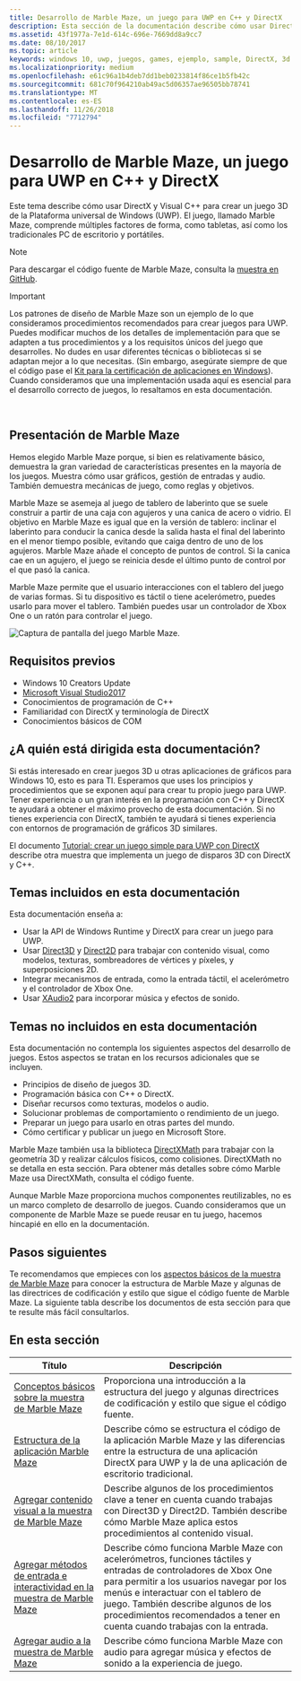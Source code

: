 ```yaml
---
title: Desarrollo de Marble Maze, un juego para UWP en C++ y DirectX
description: Esta sección de la documentación describe cómo usar DirectX y Visual C++ para crear un juego 3D de la Plataforma universal de Windows (UWP).
ms.assetid: 43f1977a-7e1d-614c-696e-7669dd8a9cc7
ms.date: 08/10/2017
ms.topic: article
keywords: windows 10, uwp, juegos, games, ejemplo, sample, DirectX, 3d
ms.localizationpriority: medium
ms.openlocfilehash: e61c96a1b4deb7dd1beb0233814f86ce1b5fb42c
ms.sourcegitcommit: 681c70f964210ab49ac5d06357ae96505bb78741
ms.translationtype: MT
ms.contentlocale: es-ES
ms.lasthandoff: 11/26/2018
ms.locfileid: "7712794"
---
```

# <a name="developing-marble-maze-a-uwp-game-in-c-and-directx"></a>Desarrollo de Marble Maze, un juego para UWP en C++ y DirectX




Este tema describe cómo usar DirectX y Visual C++ para crear un juego 3D de la Plataforma universal de Windows (UWP). El juego, llamado Marble Maze, comprende múltiples factores de forma, como tabletas, así como los tradicionales PC de escritorio y portátiles.

> [!NOTE]
> Para descargar el código fuente de Marble Maze, consulta la [muestra en GitHub](http://go.microsoft.com/fwlink/?LinkId=624011).

> [!IMPORTANT]
> Los patrones de diseño de Marble Maze son un ejemplo de lo que consideramos procedimientos recomendados para crear juegos para UWP. Puedes modificar muchos de los detalles de implementación para que se adapten a tus procedimientos y a los requisitos únicos del juego que desarrolles. No dudes en usar diferentes técnicas o bibliotecas si se adaptan mejor a lo que necesitas. (Sin embargo, asegúrate siempre de que el código pase el [Kit para la certificación de aplicaciones en Windows](https://docs.microsoft.com/windows/uwp/debug-test-perf/windows-app-certification-kit)). Cuando consideramos que una implementación usada aquí es esencial para el desarrollo correcto de juegos, lo resaltamos en esta documentación.

 

## <a name="introducing-marble-maze"></a>Presentación de Marble Maze


Hemos elegido Marble Maze porque, si bien es relativamente básico, demuestra la gran variedad de características presentes en la mayoría de los juegos. Muestra cómo usar gráficos, gestión de entradas y audio. También demuestra mecánicas de juego, como reglas y objetivos.

Marble Maze se asemeja al juego de tablero de laberinto que se suele construir a partir de una caja con agujeros y una canica de acero o vidrio. El objetivo en Marble Maze es igual que en la versión de tablero: inclinar el laberinto para conducir la canica desde la salida hasta el final del laberinto en el menor tiempo posible, evitando que caiga dentro de uno de los agujeros. Marble Maze añade el concepto de puntos de control. Si la canica cae en un agujero, el juego se reinicia desde el último punto de control por el que pasó la canica.

Marble Maze permite que el usuario interacciones con el tablero del juego de varias formas. Si tu dispositivo es táctil o tiene acelerómetro, puedes usarlo para mover el tablero. También puedes usar un controlador de Xbox One o un ratón para controlar el juego.

![Captura de pantalla del juego Marble Maze.](images/marblemaze-2.png)

## <a name="prerequisites"></a>Requisitos previos


-   Windows 10 Creators Update
-   [Microsoft Visual Studio2017](https://www.visualstudio.com/downloads/)
-   Conocimientos de programación de C++
-   Familiaridad con DirectX y terminología de DirectX
-   Conocimientos básicos de COM

## <a name="who-should-read-this"></a>¿A quién está dirigida esta documentación?


Si estás interesado en crear juegos 3D u otras aplicaciones de gráficos para Windows 10, esto es para TI. Esperamos que uses los principios y procedimientos que se exponen aquí para crear tu propio juego para UWP. Tener experiencia o un gran interés en la programación con C++ y DirectX te ayudará a obtener el máximo provecho de esta documentación. Si no tienes experiencia con DirectX, también te ayudará si tienes experiencia con entornos de programación de gráficos 3D similares.

El documento [Tutorial: crear un juego simple para UWP con DirectX](tutorial--create-your-first-uwp-directx-game.md) describe otra muestra que implementa un juego de disparos 3D con DirectX y C++.

## <a name="what-this-documentation-covers"></a>Temas incluidos en esta documentación


Esta documentación enseña a:

-   Usar la API de Windows Runtime y DirectX para crear un juego para UWP.
-   Usar [Direct3D](https://msdn.microsoft.com/library/windows/desktop/ff476080) y [Direct2D](https://msdn.microsoft.com/library/windows/desktop/dd370990) para trabajar con contenido visual, como modelos, texturas, sombreadores de vértices y píxeles, y superposiciones 2D.
-   Integrar mecanismos de entrada, como la entrada táctil, el acelerómetro y el controlador de Xbox One.
-   Usar [XAudio2](https://msdn.microsoft.com/library/windows/desktop/hh405049) para incorporar música y efectos de sonido.

## <a name="what-this-documentation-does-not-cover"></a>Temas no incluidos en esta documentación


Esta documentación no contempla los siguientes aspectos del desarrollo de juegos. Estos aspectos se tratan en los recursos adicionales que se incluyen.

-   Principios de diseño de juegos 3D.
-   Programación básica con C++ o DirectX.
-   Diseñar recursos como texturas, modelos o audio.
-   Solucionar problemas de comportamiento o rendimiento de un juego.
-   Preparar un juego para usarlo en otras partes del mundo.
-   Cómo certificar y publicar un juego en Microsoft Store.

Marble Maze también usa la biblioteca [DirectXMath](https://msdn.microsoft.com/library/windows/desktop/hh437833) para trabajar con la geometría 3D y realizar cálculos físicos, como colisiones. DirectXMath no se detalla en esta sección. Para obtener más detalles sobre cómo Marble Maze usa DirectXMath, consulta el código fuente.

Aunque Marble Maze proporciona muchos componentes reutilizables, no es un marco completo de desarrollo de juegos. Cuando consideramos que un componente de Marble Maze se puede reusar en tu juego, hacemos hincapié en ello en la documentación.

## <a name="next-steps"></a>Pasos siguientes


Te recomendamos que empieces con los [aspectos básicos de la muestra de Marble Maze](marble-maze-sample-fundamentals.md) para conocer la estructura de Marble Maze y algunas de las directrices de codificación y estilo que sigue el código fuente de Marble Maze. La siguiente tabla describe los documentos de esta sección para que te resulte más fácil consultarlos.

## <a name="in-this-section"></a>En esta sección


| Título                                                                                                                    | Descripción                                                                                                                                                                                                                                        |
|--------------------------------------------------------------------------------------------------------------------------|----------------------------------------------------------------------------------------------------------------------------------------------------------------------------------------------------------------------------------------------------|
| [Conceptos básicos sobre la muestra de Marble Maze](marble-maze-sample-fundamentals.md)                                                   | Proporciona una introducción a la estructura del juego y algunas directrices de codificación y estilo que sigue el código fuente.                                                                                                                                 |
| [Estructura de la aplicación Marble Maze](marble-maze-application-structure.md)                                               | Describe cómo se estructura el código de la aplicación Marble Maze y las diferencias entre la estructura de una aplicación DirectX para UWP y la de una aplicación de escritorio tradicional.                                                                                    |
| [Agregar contenido visual a la muestra de Marble Maze](adding-visual-content-to-the-marble-maze-sample.md)                   | Describe algunos de los procedimientos clave a tener en cuenta cuando trabajas con Direct3D y Direct2D. También describe cómo Marble Maze aplica estos procedimientos al contenido visual.                                                                           |
| [Agregar métodos de entrada e interactividad en la muestra de Marble Maze](adding-input-and-interactivity-to-the-marble-maze-sample.md) | Describe cómo funciona Marble Maze con acelerómetros, funciones táctiles y entradas de controladores de Xbox One para permitir a los usuarios navegar por los menús e interactuar con el tablero de juego. También describe algunos de los procedimientos recomendados a tener en cuenta cuando trabajas con la entrada. |
| [Agregar audio a la muestra de Marble Maze](adding-audio-to-the-marble-maze-sample.md)                                     | Describe cómo funciona Marble Maze con audio para agregar música y efectos de sonido a la experiencia de juego.                                                                                                                                                  |

 

 

 




